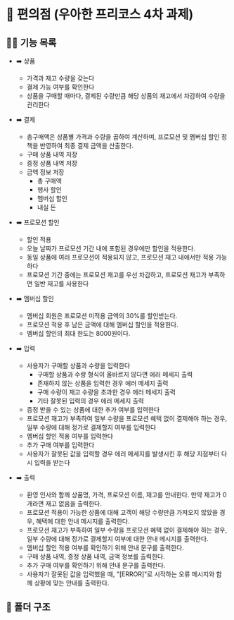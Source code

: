# 🏪 편의점 (우아한 프리코스 4차 과제)

## 🧑‍🎨 기능 목록

- ➡️ 상품

  - 가격과 재고 수량을 갖는다
  - 결제 가능 여부를 확인한다
  - 상품을 구매할 때마다, 결제된 수량만큼 해당 상품의 재고에서 차감하여 수량을 관리한다

- ➡️ 결제

  - 총구매액은 상품별 가격과 수량을 곱하여 계산하며, 프로모션 및 멤버십 할인 정책을 반영하여 최종 결제 금액을 산출한다.
  - 구매 상품 내역 저장
  - 증정 상품 내역 저장
  - 금액 정보 저장
    - 총 구매액
    - 행사 할인
    - 멤버십 할인
    - 내실 돈

- ➡️ 프로모션 할인

  - 할인 적용
  - 오늘 날짜가 프로모션 기간 내에 포함된 경우에만 할인을 적용한다.
  - 동일 상품에 여러 프로모션이 적용되지 않고, 프로모션 재고 내에서만 적용 가능하다
  - 프로모션 기간 중에는 프로모션 재고를 우선 차감하고, 프로모션 재고가 부족하면 일반 재고를 사용한다

- ➡️ 멤버십 할인

  - 멤버십 회원은 프로모션 미적용 금액의 30%를 할인받는다.
  - 프로모션 적용 후 남은 금액에 대해 멤버십 할인을 적용한다.
  - 멤버십 할인의 최대 한도는 8000원이다.

- ➡️ 입력

  - 사용자가 구매할 상품과 수량을 입력한다
    - 구매할 상품과 수량 형식이 올바르지 않다면 에러 메세지 출력
    - 존재하지 않는 상품을 입력한 경우 에러 메세지 출력
    - 구매 수량이 재고 수량을 초과한 경우 에러 메세지 출력
    - 기타 잘못된 입력의 경우 에러 메세지 출력
  - 증정 받을 수 있는 상품에 대한 추가 여부를 입력한다
  - 프로모션 재고가 부족하여 일부 수량을 프로모션 혜택 없이 결제해야 하는 경우, 일부 수량에 대해 정가로 결제할지 여부를 입력한다
  - 멤버십 할인 적용 여부를 입력한다
  - 추가 구매 여부를 입력한다
  - 사용자가 잘못된 값을 입력할 경우 에러 메세지를 발생시킨 후 해당 지점부터 다시 입력을 받는다

- ➡️ 출력
  - 환영 인사와 함께 상품명, 가격, 프로모션 이름, 재고를 안내한다. 만약 재고가 0개라면 재고 없음을 출력한다.
  - 프로모션 적용이 가능한 상품에 대해 고객이 해당 수량만큼 가져오지 않았을 경우, 혜택에 대한 안내 메시지를 출력한다.
  - 프로모션 재고가 부족하여 일부 수량을 프로모션 혜택 없이 결제해야 하는 경우, 일부 수량에 대해 정가로 결제할지 여부에 대한 안내 메시지를 출력한다.
  - 멤버십 할인 적용 여부를 확인하기 위해 안내 문구를 출력한다.
  - 구매 상품 내역, 증정 상품 내역, 금액 정보를 출력한다.
  - 추가 구매 여부를 확인하기 위해 안내 문구를 출력한다.
  - 사용자가 잘못된 값을 입력했을 때, "[ERROR]"로 시작하는 오류 메시지와 함께 상황에 맞는 안내를 출력한다.

<!-- ## ❗ 예외 처리 목록 -->

## 📂 폴더 구조

<!-- <h3>📦 tests<br>┣ 📜 AllLottoTest.js<br>┣ 📜 ApplicationTest.js<br>┣ 📜 LottoTest.js<br>┗ 📜 PurchaseAmountTest.js</h3>

<h3>
  📦 src<br>┣ 📂 util<br>┃ ┗ 📜 util.js<br>┣ 📜 AllLotto.js<br>┣ 📜 App.js<br>┣ 📜 index.js<br>┣ 📜 Lotto.js<br>┗ 📜 PurchaseAmount.js
</h3> -->

<!-- ## ❗ 주의 사항

- indent depth는 2까지만 허용
- 3항 연산자 사용 금지
- 함수는 최대한 작게 유지
- `else` 문 지양
- Jest를 이용한 테스트 코드 작성
- 함수의 길이는 15라인을 넘지 않도록 할 것
- 제공된 Lotto 클래스 사용하여 구현
- `numbers` 이외의 필드 추가 금지
- `numbers`의 접근 제어자인 `#`은 변경 불가
- Lotto 패키지 변경 가능 -->
